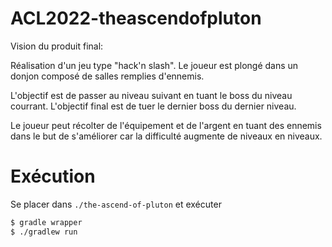 # ACL2022-theascendofpluton

Vision du produit final:

Réalisation d'un jeu type "hack'n slash". Le joueur est plongé dans un donjon composé de salles remplies d'ennemis.

L'objectif est de passer au niveau suivant en tuant le boss du niveau courrant.
L'objectif final est de tuer le dernier boss du dernier niveau.

Le joueur peut récolter de l'équipement et de l'argent en tuant des ennemis dans le but de s'améliorer car la difficulté augmente de niveaux en niveaux.

# Exécution

Se placer dans `./the-ascend-of-pluton` et exécuter 
```sh
$ gradle wrapper
$ ./gradlew run
```

